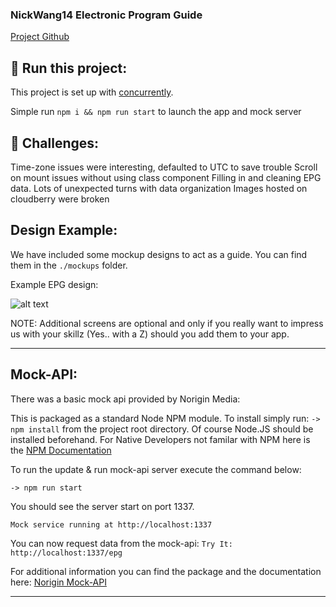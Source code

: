 ### NickWang14 Electronic Program Guide

[Project Github](https://github.com/nickwang14/epg-demo)

## 🚀 Run this project:

This project is set up with [concurrently](https://www.npmjs.com/package/concurrently).

Simple run `npm i && npm run start` to launch the app and mock server

## 🚧 Challenges:

Time-zone issues were interesting, defaulted to UTC to save trouble
Scroll on mount issues without using class component
Filling in and cleaning EPG data. Lots of unexpected turns with data organization
Images hosted on cloudberry were broken

## Design Example:

We have included some mockup designs to act as a guide. You can find them in the `./mockups` folder.

Example EPG design:

![alt text](https://raw.githubusercontent.com/NoriginMedia/candidate-tester/master/mockups/EPG_small.png "Logo Title Text 1")

NOTE: Additional screens are optional and only if you really want to impress us with your skillz (Yes.. with a Z) should you add them to your app.

---

## Mock-API:

There was a basic mock api provided by Norigin Media:

This is packaged as a standard Node NPM module. To install simply run: `-> npm install` from the project root directory.
Of course Node.JS should be installed beforehand. For Native Developers not familar with NPM here is the [NPM Documentation](https://docs.npmjs.com/getting-started/installing-node)

To run the update & run mock-api server execute the command below:

```
-> npm run start
```

You should see the server start on port 1337.

```
Mock service running at http://localhost:1337
```

You can now request data from the mock-api:
`Try It: http://localhost:1337/epg`

For additional information you can find the package and the documentation here: [Norigin Mock-API](https://github.com/NoriginMedia/mock-api/tree/cloudberry)

---
